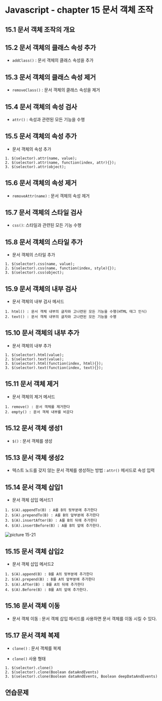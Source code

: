 # Javascript - chapter 15 문서 객체 조작



## 15.1 문서 객체 조작의 개요



## 15.2 문서 객체의 클래스 속성 추가

* `addClass()` : 문서 객체의 클래스 속성을 추가

## 15.3 문서 객체의 클래스 속성 제거

* `removeClass()` : 문서 객체의 클래스 속성을 제거

## 15.4 문서 객체의 속성 검사

* `attr()` : 속성과 관련된 모든 기능을 수행

## 15.5 문서 객체의 속성 추가

* 문서 객체의 속성 추가

```
1. $(selector).attr(name, value);
2. $(selector).attr(name, function(index, attr){});
3. $(selector).attr(object);
```



## 15.6 문서 객체의 속성 제거

* `removeAttr(name)` : 문서 객체의 속성 제거

## 15.7 문서 객체의 스타일 검사

* `css()`: 스타일과 관련된 모든 기능 수행

## 15.8 문서 객체의 스타일 추가

* 문서 객체의 스타일 추가

```
1. $(selector).css(name, value);
2. $(selector).css(name, function(index, style){});
3. $(selector).css(object);
```



## 15.9 문서 객체의 내부 검사

* 문서 객체의 내부 검사 메서드

```
1. html() : 문서 객체 내부의 글자와 고나련된 모든 기능을 수행(HTML 태그 인식)
2. text() : 문서 객체 내부의 글자와 고나련된 모든 기능을 수행
```



## 15.10 문서 객체의 내부 추가

* 문서 객체의 내부 추가

```
1. $(selector).html(value);
2. $(selector).text(value);
3. $(selector).html(function(index, html){});
3. $(selector).text(function(index, text){});
```



## 15.11 문서 객체 제거

* 문서 객체의 제거 메서드

```
1. remove() : 문서 객체를 제거한다
2. empty() : 문서 객체 내부를 비운다
```



## 15.12 문서 객체 생성1

* `$()` : 문서 객체를 생성

## 15.13 문서 객체 생성2

* 텍스트 노드를 갖지 않는 문서 객체를 생성하는 방법 : `attr()` 메서드로 속성 입력

## 15.14 문서 객체 삽입1

* 문서 객체 삽입 메서드1

```
1. $(A).appendTo(B) : A를 B의 뒷부분에 추가한다
2. $(A).prependTo(B) : A를 B의 앞부분에 추가한다
3. $(A).insertAfter(B) : A를 B의 뒤에 추가한다
4. $(A).insertBefore(B) : A를 B의 앞에 추가한다.
```

![picture 15-21](https://user-images.githubusercontent.com/55272324/74587768-0a56b000-503a-11ea-8679-ced61cb3c2aa.PNG)

## 15.15 문서 객체 삽입2

* 문서 객체 삽입 메서드2

```
1. $(A).append(B) : B를 A의 뒷부분에 추가한다
2. $(A).prepend(B) : B를 A의 앞부분에 추가한다
3. $(A).After(B) : B를 A의 뒤에 추가한다
4. $(A).Before(B) : B를 A의 앞에 추가한다.
```



## 15.16 문서 객체 이동

* 문서 객체 이동 : 문서 객체 삽입 메서드를 사용하면 문서 객체를 이동 시킬 수 있다.

## 15.17 문서 객체 복제

* `clone()` : 문서 객체를 복제

* `clone()` 사용 형태

```
1. $(selector).clone()
2. $(selector).clone(Boolean dataAndEvents)
3. $(selector).clone(Boolean dataAndEvents, Boolean deepDataAndEvents)
```



## 연습문제

